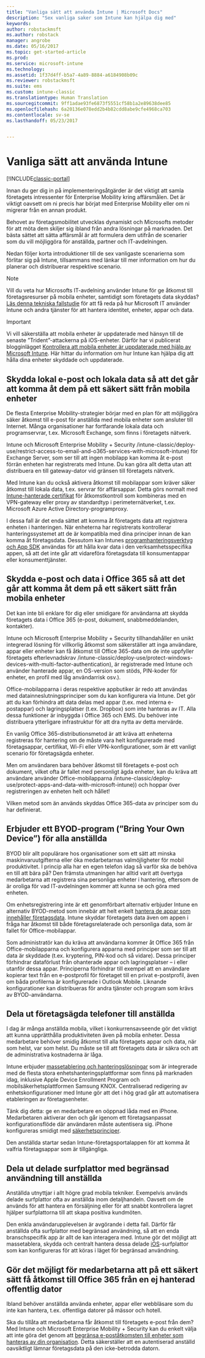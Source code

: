 ```yaml
---
title: "Vanliga sätt att använda Intune | Microsoft Docs"
description: "Sex vanliga saker som Intune kan hjälpa dig med"
keywords: 
author: robstackmsft
ms.author: robstack
manager: angrobe
ms.date: 05/16/2017
ms.topic: get-started-article
ms.prod: 
ms.service: microsoft-intune
ms.technology: 
ms.assetid: 1f37d4ff-b5a7-4a89-8884-a6184908b09c
ms.reviewer: robstackmsft
ms.suite: ems
ms.custom: intune-classic
ms.translationtype: Human Translation
ms.sourcegitcommit: 9ff1adae93fe6873f5551cf58b1a2e89638dee85
ms.openlocfilehash: 6a20136e078edd2b4b82cdd8abe9cfe4968ca703
ms.contentlocale: sv-se
ms.lasthandoff: 05/23/2017


---
```


# <a name="common-ways-to-use-intune"></a>Vanliga sätt att använda Intune

[!INCLUDE[classic-portal](../includes/classic-portal.md)]

Innan du ger dig in på implementeringsåtgärder är det viktigt att samla företagets intressenter för Enterprise Mobility kring affärsmålen.  Det är viktigt oavsett om ni precis har börjat med Enterprise Mobility eller om ni migrerar från en annan produkt.  

Behovet av företagsmobilitet utvecklas dynamiskt och Microsofts metoder för att möta dem skiljer sig ibland från andra lösningar på marknaden. Det bästa sättet att sätta affärsmål är att formulera dem utifrån de scenarier som du vill möjliggöra för anställda, partner och IT-avdelningen.  

Nedan följer korta introduktioner till de sex vanligaste scenarierna som förlitar sig på Intune, tillsammans med länkar till mer information om hur du planerar och distribuerar respektive scenario.

>[!NOTE]
>Vill du veta hur Microsofts IT-avdelning använder Intune för ge åtkomst till företagsresurser på mobila enheter, samtidigt som företagets data skyddas? [Läs denna tekniska fallstudie](https://www.microsoft.com/itshowcase/Article/Content/588) för att få reda på hur Microsoft IT använder Intune och andra tjänster för att hantera identitet, enheter, appar och data.  

>[!IMPORTANT]
>Vi vill säkerställa att mobila enheter är uppdaterade med hänsyn till de senaste ”Trident”-attackerna på iOS-enheter. Därför har vi publicerat blogginlägget [Kontrollera att mobila enheter är uppdaterade med hjälp av Microsoft Intune](https://blogs.technet.microsoft.com/enterprisemobility/2016/08/26/ensuring-mobile-devices-are-up-to-date-using-microsoft-intune/). Här hittar du information om hur Intune kan hjälpa dig att hålla dina enheter skyddade och uppdaterade.

## <a name="protecting-your-on-premises-email-and-data-so-it-can-be-safely-accessed-by-mobile-devices"></a>Skydda lokal e-post och lokala data så att det går att komma åt dem på ett säkert sätt från mobila enheter
De flesta Enterprise Mobility-strategier börjar med en plan för att möjliggöra säker åtkomst till e-post för anställda med mobila enheter som ansluter till Internet. Många organisationer har fortfarande lokala data och programservrar, t.ex. Microsoft Exchange, som finns i företagets nätverk.

Intune och Microsoft Enterprise Mobility + Security /intune-classic/deploy-use/restrict-access-to-email-and-o365-services-with-microsoft-intune) för Exchange Server, som ser till att ingen mobilapp kan komma åt e-post förrän enheten har registrerats med Intune. Du kan göra allt detta utan att distribuera en till gateway-dator vid gränsen till företagets nätverk.

Med Intune kan du också aktivera åtkomst till mobilappar som kräver säker åtkomst till lokala data, t.ex. servrar för affärsappar. Detta görs normalt med [Intune-hanterade certifikat](/intune-classic/deploy-use/secure-resource-access-with-certificate-profiles) för åtkomstkontroll som kombineras med en VPN-gateway eller proxy av standardtyp i perimeternätverket, t.ex. Microsoft Azure Active Directory-programproxy.  

I dessa fall är det enda sättet att komma åt företagets data att registrera enheten i hanteringen. När enheterna har registrerats kontrollerar hanteringssystemet att de är kompatibla med dina principer innan de kan komma åt företagsdata.  Dessutom kan Intunes [programhanteringsverktyg och App SDK](/intune-classic/deploy-use/decide-how-to-prepare-apps-for-mobile-application-management-with-microsoft-intune) användas för att hålla kvar data i den verksamhetsspecifika appen, så att det inte går att vidareföra företagsdata till konsumentappar eller konsumenttjänster.

<!-- Learn more about how to plan and deploy Intune to help secure on-premises email and data. -->


## <a name="protecting-your-office-365-email-and-data-so-it-can-be-safely-accessed-by-mobile-devices"></a>Skydda e-post och data i Office 365 så att det går att komma åt dem på ett säkert sätt från mobila enheter
Det kan inte bli enklare för dig eller smidigare för användarna att skydda företagets data i Office 365 (e-post, dokument, snabbmeddelanden, kontakter).

Intune och Microsoft Enterprise Mobility + Security tillhandahåller en unikt integrerad lösning för villkorlig åtkomst som säkerställer att inga användare, appar eller enheter kan få åtkomst till Office 365-data om de inte uppfyller företagets efterlevnadskrav /intune-classic/deploy-use/protect-windows-devices-with-multi-factor-authentication), är registrerade med Intune och använder hanterade appar, en OS-version som stöds, PIN-koder för enheter, en profil med låg användarrisk osv.).

Office-mobilapparna i deras respektive appbutiker är redo att användas med datainneslutningsprinciper som du kan konfigurera via Intune. Det gör att du kan förhindra att data delas med appar (t.ex. med interna e-postappar) och lagringsplatser (t.ex. Dropbox) som inte hanteras av IT. Alla dessa funktioner är inbyggda i Office 365 och EMS. Du behöver inte distribuera ytterligare infrastruktur för att dra nytta av detta mervärde.

En vanlig Office 365-distributionsmetod är att kräva att enheterna registreras för hantering om de måste vara helt konfigurerade med företagsappar, certifikat, Wi-Fi eller VPN-konfigurationer, som är ett vanligt scenario för företagsägda enheter.  

Men om användaren bara behöver åtkomst till företagets e-post och dokument, vilket ofta är fallet med personligt ägda enheter, kan du kräva att användare använder Office-mobilapparna /intune-classic/deploy-use/protect-apps-and-data-with-microsoft-intune)) och hoppar över registreringen av enheten helt och hållet!  

Vilken metod som än används skyddas Office 365-data av principer som du har definierat.

<!-- Learn more about how to plan and deploy Intune to help secure Office 365 email and data. -->


## <a name="offer-a-bring-your-own-device-program-to-all-employees"></a>Erbjuder ett BYOD-program (”Bring Your Own Device”) för alla anställda
BYOD blir allt populärare hos organisationer som ett sätt att minska maskinvaruutgifterna eller öka medarbetarnas valmöjligheter för mobil produktivitet. I princip alla har en egen telefon idag så varför ska de behöva en till att bära på? Den främsta utmaningen har alltid varit att övertyga medarbetarna att registrera sina personliga enheter i hantering, eftersom de är oroliga för vad IT-avdelningen kommer att kunna se och göra med enheten.  

Om enhetsregistrering inte är ett genomförbart alternativ erbjuder Intune en alternativ BYOD-metod som innebär att helt enkelt [hantera de appar som innehåller företagsdata](/intune-classic/deploy-use/protect-apps-and-data-with-microsoft-intune).  Intune skyddar företagets data även om appen i fråga har åtkomst till både företagsrelaterade och personliga data, som är fallet för Office-mobilappar.  

Som administratör kan du kräva att användarna kommer åt Office 365 från Office-mobilapparna och konfigurera apparna med principer som ser till att data är skyddade (t.ex. kryptering, PIN-kod och så vidare). Dessa principer förhindrar dataförlust från ohanterade appar och lagringsplatser – i eller utanför dessa appar. Principerna förhindrar till exempel att en användare kopierar text från en e-postprofil för företaget till en privat e-postprofil, även om båda profilerna är konfigurerade i Outlook Mobile. Liknande konfigurationer kan distribueras för andra tjänster och program som krävs av BYOD-användarna.

<!-- Learn more about how to plan and deploy Intune to support BYOD.-->

## <a name="issue-corporate-owned-phones-to-your-employees"></a>Dela ut företagsägda telefoner till anställda
I dag är många anställda mobila, vilket i konkurrensavseende gör det viktigt att kunna upprätthålla produktiviteten även på mobila enheter. Dessa medarbetare behöver smidig åtkomst till alla företagets appar och data, när som helst, var som helst. Du måste se till att företagets data är säkra och att de administrativa kostnaderna är låga.  

Intune erbjuder [massetablering och hanteringslösningar](/intune-classic/deploy-use/manage-corporate-owned-devices) som är integrerade med de flesta stora enhetshanteringsplattformar som finns på marknaden idag, inklusive Apple Device Enrollment Program och mobilsäkerhetsplattformen Samsung KNOX. Centraliserad redigering av enhetskonfigurationer med Intune gör att det i hög grad går att automatisera etableringen av företagsenheter.  

Tänk dig detta: ge en medarbetare en oöppnad låda med en iPhone. Medarbetaren aktiverar den och går igenom ett företagsanpassat konfigurationsflöde där användaren måste autentisera sig. iPhone konfigureras smidigt med [säkerhetsprinciper](/intune-classic/deploy-use/add-apps).

Den anställda startar sedan Intune-företagsportalappen för att komma åt valfria företagsappar som är tillgängliga.

<!-- Learn more about how to plan and deploy Intune to support corporate owned devices. -->

## <a name="issue-limited-use-shared-tablets-to-your-employees"></a>Dela ut delade surfplattor med begränsad användning till anställda
Anställda utnyttjar i allt högre grad mobila tekniker. Exempelvis används delade surfplattor ofta av anställda inom detaljhandeln.  Oavsett om de används för att hantera en försäljning eller för att snabbt kontrollera lagret hjälper surfplattorna till att skapa positiva kundmöten.

Den enkla användarupplevelsen är avgörande i detta fall. Därför får anställda ofta surfplattor med begränsad användning, så att en enda branschspecifik app är allt de kan interagera med. Intune gör det möjligt att massetablera, skydda och centralt hantera dessa delade [iOS](/intune-classic/deploy-use/android-policy-settings-in-microsoft-intune#general-configuration-policy)-surfplattor som kan konfigureras för att köras i läget för begränsad användning.

<!-- Learn more about how to plan and deploy Intune to support shared tablets. -->

## <a name="enable-your-employees-to-securely-access-office-365-from-an-unmanaged-public-kiosk"></a>Gör det möjligt för medarbetarna att på ett säkert sätt få åtkomst till Office 365 från en ej hanterad offentlig dator
Ibland behöver anställda använda enheter, appar eller webbläsare som du inte kan hantera, t.ex. offentliga datorer på mässor och hotell.

Ska du tillåta att medarbetarna får åtkomst till företagets e-post från dem? Med Intune och Microsoft Enterprise Mobility + Security <!--you have choices. The--> kan du enkelt välja att inte göra det genom att [begränsa e-poståtkomsten till enheter som hanteras av din organisation](/intune-classic/deploy-use/restrict-access-to-email-and-o365-services-with-microsoft-intune).  <!-- Alternatively, you can choose to allow limited access to these untrusted computers by requiring multi-factor authentication and only allowing browser access (Outlook Web Access) in a mode where files cannot be downloaded (e.g. email attachments).--> Detta säkerställer att en autentiserad anställd oavsiktligt lämnar företagsdata på den icke-betrodda datorn.

<!-- Learn more about how to plan and deploy Intune to support kiosks. -->

